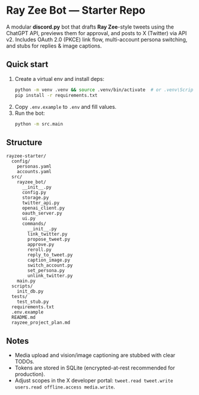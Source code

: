 # Ray Zee Bot — Starter Repo

A modular **discord.py** bot that drafts **Ray Zee**-style tweets using the ChatGPT API, previews them for approval, and posts to X (Twitter) via API v2. Includes OAuth 2.0 (PKCE) link flow, multi-account persona switching, and stubs for replies & image captions.

## Quick start
1. Create a virtual env and install deps:
   ```bash
   python -m venv .venv && source .venv/bin/activate  # or .venv\Scripts\activate on Windows
   pip install -r requirements.txt
   ```
2. Copy `.env.example` to `.env` and fill values.
3. Run the bot:
   ```bash
   python -m src.main
   ```

## Structure
```
rayzee-starter/
  config/
    personas.yaml
    accounts.yaml
  src/
    rayzee_bot/
      __init__.py
      config.py
      storage.py
      twitter_api.py
      openai_client.py
      oauth_server.py
      ui.py
      commands/
        __init__.py
        link_twitter.py
        propose_tweet.py
        approve.py
        reroll.py
        reply_to_tweet.py
        caption_image.py
        switch_account.py
        set_persona.py
        unlink_twitter.py
    main.py
  scripts/
    init_db.py
  tests/
    test_stub.py
  requirements.txt
  .env.example
  README.md
  rayzee_project_plan.md
```

## Notes
- Media upload and vision/image captioning are stubbed with clear TODOs.
- Tokens are stored in SQLite (encrypted-at-rest recommended for production).
- Adjust scopes in the X developer portal: `tweet.read tweet.write users.read offline.access media.write`.
